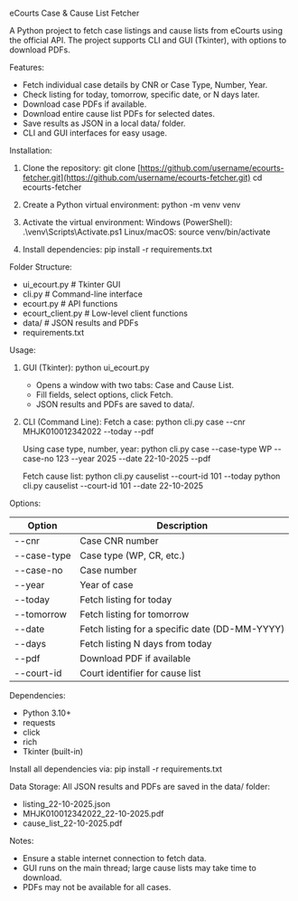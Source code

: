 eCourts Case & Cause List Fetcher

A Python project to fetch case listings and cause lists from eCourts using the official API. The project supports CLI and GUI (Tkinter), with options to download PDFs.

Features:

* Fetch individual case details by CNR or Case Type, Number, Year.
* Check listing for today, tomorrow, specific date, or N days later.
* Download case PDFs if available.
* Download entire cause list PDFs for selected dates.
* Save results as JSON in a local data/ folder.
* CLI and GUI interfaces for easy usage.

Installation:

1. Clone the repository:
   git clone [https://github.com/username/ecourts-fetcher.git](https://github.com/username/ecourts-fetcher.git)
   cd ecourts-fetcher

2. Create a Python virtual environment:
   python -m venv venv

3. Activate the virtual environment:
   Windows (PowerShell): .\venv\Scripts\Activate.ps1
   Linux/macOS: source venv/bin/activate

4. Install dependencies:
   pip install -r requirements.txt

Folder Structure:

* ui_ecourt.py        # Tkinter GUI
* cli.py              # Command-line interface
* ecourt.py           # API functions
* ecourt_client.py    # Low-level client functions
* data/               # JSON results and PDFs
* requirements.txt

Usage:

1. GUI (Tkinter):
   python ui_ecourt.py

   * Opens a window with two tabs: Case and Cause List.
   * Fill fields, select options, click Fetch.
   * JSON results and PDFs are saved to data/.

2. CLI (Command Line):
   Fetch a case:
   python cli.py case --cnr MHJK010012342022 --today --pdf

   Using case type, number, year:
   python cli.py case --case-type WP --case-no 123 --year 2025 --date 22-10-2025 --pdf

   Fetch cause list:
   python cli.py causelist --court-id 101 --today
   python cli.py causelist --court-id 101 --date 22-10-2025

Options:

| Option      | Description                                    |
| ----------- | ---------------------------------------------- |
| --cnr       | Case CNR number                                |
| --case-type | Case type (WP, CR, etc.)                       |
| --case-no   | Case number                                    |
| --year      | Year of case                                   |
| --today     | Fetch listing for today                        |
| --tomorrow  | Fetch listing for tomorrow                     |
| --date      | Fetch listing for a specific date (DD-MM-YYYY) |
| --days      | Fetch listing N days from today                |
| --pdf       | Download PDF if available                      |
| --court-id  | Court identifier for cause list                |

Dependencies:

* Python 3.10+
* requests
* click
* rich
* Tkinter (built-in)

Install all dependencies via:
pip install -r requirements.txt

Data Storage:
All JSON results and PDFs are saved in the data/ folder:

* listing_22-10-2025.json
* MHJK010012342022_22-10-2025.pdf
* cause_list_22-10-2025.pdf

Notes:

* Ensure a stable internet connection to fetch data.
* GUI runs on the main thread; large cause lists may take time to download.
* PDFs may not be available for all cases.
